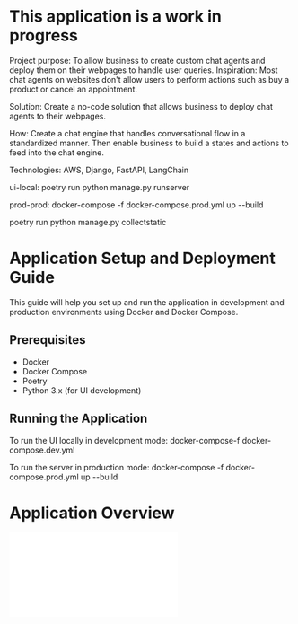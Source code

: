 # This application is a work in progress

Project purpose: To allow business to create custom chat agents and deploy them on their webpages to handle user queries.
Inspiration: Most chat agents on websites don't allow users to perform actions such as buy a product or cancel an appointment.

Solution: Create a no-code solution that allows business to deploy chat agents to their webpages.

How: Create a chat engine that handles conversational flow in a standardized manner. Then enable business to build a states and actions to feed into the chat engine.

Technologies: AWS, Django, FastAPI, LangChain

ui-local: poetry run python manage.py runserver

prod-prod: docker-compose -f docker-compose.prod.yml up --build

poetry run python manage.py collectstatic


# Application Setup and Deployment Guide

This guide will help you set up and run the application in development and production environments using Docker and Docker Compose.

## Prerequisites

- Docker
- Docker Compose
- Poetry
- Python 3.x (for UI development)

## Running the Application

To run the UI locally in development mode:
docker-compose-f docker-compose.dev.yml 

To run the server in production mode:
docker-compose -f docker-compose.prod.yml up --build

# Application Overview

![Alt text](./README.md)
